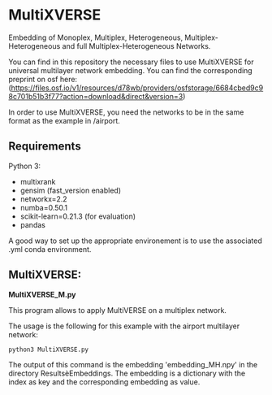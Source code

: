 # MultiXVERSE

Embedding of Monoplex, Multiplex, Heterogeneous, Multiplex-Heterogeneous and full Multiplex-Heterogeneous Networks.

You can find in this repository the necessary files to use MultiXVERSE for universal multilayer network embedding. You can find the corresponding preprint on osf here: (https://files.osf.io/v1/resources/d78wb/providers/osfstorage/6684cbed9c98c701b51b3f77?action=download&direct&version=3)

In order to use MultiXVERSE, you need the networks to be in the same format as the example in /airport.


## Requirements

Python 3:
* multixrank
* gensim (fast_version enabled)
* networkx=2.2
* numba=0.50.1
* scikit-learn=0.21.3 (for evaluation)
* pandas

A good way to set up the appropriate environement is to use the associated .yml conda environment.

## MultiXVERSE:

**MultiXVERSE_M.py**

This program allows to apply MultiVERSE on a multiplex network.

The usage is the following for this example with the airport multilayer network:

`python3 MultiXVERSE.py`

The output of this command is the embedding 'embedding_MH.npy' in the directory ResultsèEmbeddings. The embedding is a dictionary with the index as key and the corresponding embedding as value.
